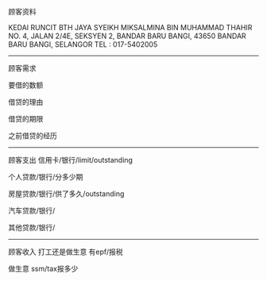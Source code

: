 顾客资料

KEDAI RUNCIT BTH JAYA SYEIKH MIKSALMINA BIN MUHAMMAD THAHIR NO. 4, JALAN 2/4E, SEKSYEN 2, BANDAR BARU BANGI, 43650 BANDAR BARU BANGI, SELANGOR TEL : 017-5402005

-----------------
顾客需求


要借的数额

借贷的理由

借贷的期限

之前借贷的经历


--------------
顾客支出
信用卡/银行/limit/outstanding


个人贷款/银行/分多少期

房屋贷款/银行/供了多久/outstanding

汽车贷款/银行/


其他贷款/银行/

-----------
顾客收入
打工还是做生意
有epf/报税

做生意 ssm/tax报多少

